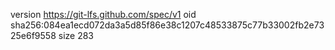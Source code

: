 version https://git-lfs.github.com/spec/v1
oid sha256:084ea1ecd072da3a5d85f86e38c1207c48533875c77b33002fb2e7325e6f9558
size 283
